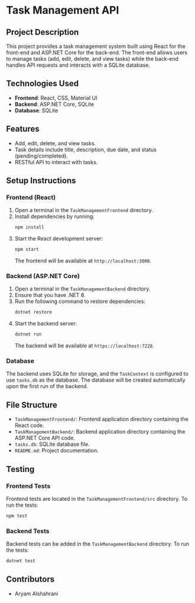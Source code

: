 # Task Management API

## Project Description
This project provides a task management system built using React for the front-end and ASP.NET Core for the back-end. The front-end allows users to manage tasks (add, edit, delete, and view tasks) while the back-end handles API requests and interacts with a SQLite database.

## Technologies Used
- **Frontend**: React, CSS, Material UI
- **Backend**: ASP.NET Core, SQLite
- **Database**: SQLite

## Features
- Add, edit, delete, and view tasks.
- Task details include title, description, due date, and status (pending/completed).
- RESTful API to interact with tasks.

## Setup Instructions

### Frontend (React)
1. Open a terminal in the `TaskManagementFrontend` directory.
2. Install dependencies by running:
   ```bash
   npm install
   ```
3. Start the React development server:
   ```bash
   npm start
   ```
   The frontend will be available at `http://localhost:3000`.

### Backend (ASP.NET Core)
1. Open a terminal in the `TaskManagementBackend` directory.
2. Ensure that you have .NET 8.
3. Run the following command to restore dependencies:
   ```bash
   dotnet restore
   ```
4. Start the backend server:
   ```bash
   dotnet run
   ```
   The backend will be available at `https://localhost:7228`.

### Database
The backend uses SQLite for storage, and the `TaskContext` is configured to use `tasks.db` as the database. The database will be created automatically upon the first run of the backend.

## File Structure
- `TaskManagementFrontend/`: Frontend application directory containing the React code.
- `TaskManagementBackend/`: Backend application directory containing the ASP.NET Core API code.
- `tasks.db`: SQLite database file.
- `README.md`: Project documentation.

## Testing

### Frontend Tests
Frontend tests are located in the `TaskManagementFrontend/src` directory. To run the tests:
```bash
npm test
```

### Backend Tests
Backend tests can be added in the `TaskManagementBackend` directory. To run the tests:
```bash
dotnet test
```

## Contributors
- Aryam Alshahrani
